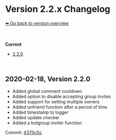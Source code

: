 # Version 2.2.x Changelog
[⬅️ Go back to version overview](../version_changelogs.md)

&nbsp;

**Current**  
- [2.2.0](#2.2.0)
  
&nbsp;

<a id="2.2.0"></a>

## **2020-02-18, Version 2.2.0**
- Added global comment cooldown
- Added option to disable accepting group invites
- Added support for setting multiple owners
- Added unfriend function after a period of time
- Added timestamp to logger
- Added update checker
- Added a botgroup inviter function

Commit: [4370c5c](https://github.com/3urobeat/steam-comment-service-bot/commit/4370c5c)